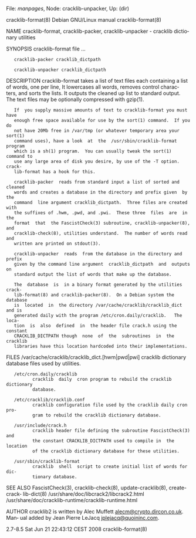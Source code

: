 File: *manpages*,  Node: cracklib-unpacker,  Up: (dir)

cracklib-format(8)          Debian GNU/Linux manual         cracklib-format(8)



NAME
       cracklib-format,  cracklib-packer, cracklib-unpacker - cracklib dictio‐
       nary utilities

SYNOPSIS
       cracklib-format file ...

       cracklib-packer cracklib_dictpath

       cracklib-unpacker cracklib_dictpath

DESCRIPTION
       cracklib-format takes a list of text files each containing  a  list  of
       words,  one  per line, It lowercases all words, removes control charac‐
       ters, and sorts the lists.  It outputs the cleaned up list to  standard
       output.  The text files may be optionally compressed with gzip(1).

       If  you supply massive amounts of text to cracklib-format you must have
       enough free space available for use by the sort(1) command.  If you  do
       not have 20Mb free in /var/tmp (or whatever temporary area your sort(1)
       command uses), have a look  at  the  /usr/sbin/cracklib-format  program
       which is a sh(1) program.  You can usually tweak the sort(1) command to
       use any large area of disk you desire, by use of the -T option.  crack‐
       lib-format has a hook for this.

       cracklib-packer  reads from standard input a list of sorted and cleaned
       words and creates a database in the directory and prefix given  by  the
       command  line argument cracklib_dictpath.  Three files are created with
       the suffixes of .hwm, .pwd, and .pwi.  These three  files  are  in  the
       format  that  the FascistCheck(3) subroutine, cracklib-unpacker(8), and
       cracklib-check(8), utilities understand.  The number of words read  and
       written are printed on stdout(3).

       cracklib-unpacker  reads  from the database in the directory and prefix
       given by the command line argument  cracklib_dictpath  and  outputs  on
       standard output the list of words that make up the database.

       The  database  is  in a binary format generated by the utilities crack‐
       lib-format(8) and cracklib-packer(8).  On a Debian system the  database
       is  located  in  the directory /var/cache/cracklib/cracklib_dict and is
       generated daily with the program /etc/cron.daily/cracklib.   The  loca‐
       tion  is  also  defined  in  the header file crack.h using the constant
       CRACKLIB_DICTPATH though  none  of  the  subroutines  in  the  cracklib
       libraries have this location hardcoded into their implementations.


FILES
       /var/cache/cracklib/cracklib_dict.[hwm|pwd|pwi]
              cracklib dictionary database files used by utilities.

       /etc/cron.daily/cracklib
              cracklib  daily  cron program to rebuild the cracklib dictionary
              database.

       /etc/cracklib/cracklib.conf
              cracklib configuration file used by the cracklib daily cron pro‐
              gram to rebuild the cracklib dictionary database.

       /usr/include/crack.h
              cracklib header file defining the subroutine FascistCheck(3) and
              the constant CRACKLIB_DICTPATH used to compile in  the  location
              of the cracklib dictionary database for these utilities.

       /usr/sbin/cracklib-format
              cracklib  shell  script to create initial list of words for dic‐
              tionary database.

SEE ALSO
       FascistCheck(3), cracklib-check(8),  update-cracklib(8),  create-crack‐
       lib-dict(8)
       /usr/share/doc/libcrack2/libcrack2.html
       /usr/share/doc/cracklib-runtime/cracklib-runtime.html

AUTHOR
       cracklib2  is written by Alec Muffett <alecm@crypto.dircon.co.uk>. Man‐
       ual added by Jean Pierre LeJacq <jplejacq@quoininc.com>.



2.7-8.5                  Sat Jun 21 22:43:12 CEST 2008      cracklib-format(8)
